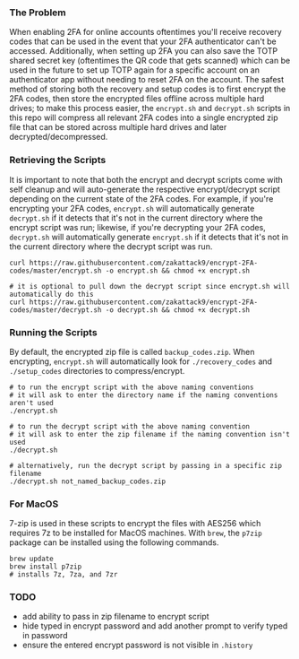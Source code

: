 ### The Problem
When enabling 2FA for online accounts oftentimes you'll receive recovery codes that can be used in the event that your 2FA authenticator can't be accessed. Additionally, when setting up 2FA you can also save the TOTP shared secret key (oftentimes the QR code that gets scanned) which can be used in the future to set up TOTP again for a specific account on an authenticator app without needing to reset 2FA on the account. The safest method of storing both the recovery and setup codes is to first encrypt the 2FA codes, then store the encrypted files offline across multiple hard drives; to make this process easier, the `encrypt.sh` and `decrypt.sh` scripts in this repo will compress all relevant 2FA codes into a single encrypted zip file that can be stored across multiple hard drives and later decrypted/decompressed.

### Retrieving the Scripts
It is important to note that both the encrypt and decrypt scripts come with self cleanup and will auto-generate the respective encrypt/decrypt script depending on the current state of the 2FA codes. For example, if you're encrypting your 2FA codes, `encrypt.sh` will automatically generate `decrypt.sh` if it detects that it's not in the current directory where the encrypt script was run; likewise, if you're decrypting your 2FA codes, `decrypt.sh` will automatically generate `encrypt.sh` if it detects that it's not  in the current directory where the decrypt script was run. 

```shell
curl https://raw.githubusercontent.com/zakattack9/encrypt-2FA-codes/master/encrypt.sh -o encrypt.sh && chmod +x encrypt.sh

# it is optional to pull down the decrypt script since encrypt.sh will automatically do this
curl https://raw.githubusercontent.com/zakattack9/encrypt-2FA-codes/master/decrypt.sh -o decrypt.sh && chmod +x decrypt.sh
```

### Running the Scripts
By default, the encrypted zip file is called `backup_codes.zip`. When encrypting, `encrypt.sh` will automatically look for `./recovery_codes` and `./setup_codes` directories to compress/encrypt.

```shell
# to run the encrypt script with the above naming conventions
# it will ask to enter the directory name if the naming conventions aren't used
./encrypt.sh

# to run the decrypt script with the above naming convention
# it will ask to enter the zip filename if the naming convention isn't used
./decrypt.sh

# alternatively, run the decrypt script by passing in a specific zip filename
./decrypt.sh not_named_backup_codes.zip
```

### For MacOS
7-zip is used in these scripts to encrypt the files with AES256 which requires 7z to be installed for MacOS machines. With `brew`, the `p7zip` package can be installed using the following commands.
```shell
brew update
brew install p7zip
# installs 7z, 7za, and 7zr
```

### TODO
- add ability to pass in zip filename to encrypt script
- hide typed in encrypt password and add another prompt to verify typed in password
- ensure the entered encrypt password is not visible in `.history`